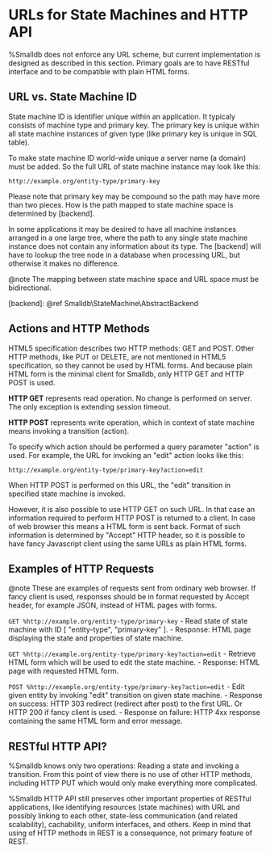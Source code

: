 URLs for State Machines and HTTP API
====================================

%Smalldb does not enforce any URL scheme, but current implementation is designed
as described in this section. Primary goals are to have RESTful interface and
to be compatible with plain HTML forms.

URL vs. State Machine ID
------------------------

State machine ID is identifier unique within an application. It typicaly
consists of machine type and primary key. The primary key is unique within all
state machine instances of given type (like primary key is unique in SQL
table).

To make state machine ID world-wide unique a server name (a domain) must be
added. So the full URL of state machine instance may look like this:

    http://example.org/entity-type/primary-key

Please note that primary key may be compound so the path may have more than two
pieces. How is the path mapped to state machine space is determined by [backend].

In some applications it may be desired to have all machine instances arranged
in a one large tree, where the path to any single state machine instance does
not contain any information about its type. The [backend] will have to lookup
the tree node in a database when processing URL, but otherwise it makes no
difference.

@note The mapping between state machine space and URL space must be bidirectional.

[backend]: @ref Smalldb\StateMachine\AbstractBackend


Actions and HTTP Methods
------------------------

HTML5 specification describes two HTTP methods: GET and POST. Other HTTP
methods, like PUT or DELETE, are not mentioned in HTML5 specification, so they
cannot be used by HTML forms. And because plain HTML form is the minimal client
for Smalldb, only HTTP GET and HTTP POST is used.

**HTTP GET** represents read operation. No change is performed on server. The only
exception is extending session timeout.

**HTTP POST** represents write operation, which in context of state machine means
invoking a transition (action).

To specify which action should be performed a query parameter "action" is used.
For example, the URL for invoking an "edit" action looks like this:

    http://example.org/entity-type/primary-key?action=edit

When HTTP POST is performed on this URL, the "edit" transition in specified
state machine is invoked.

However, it is also possible to use HTTP GET on such URL. In that case an
information required to perform HTTP POST is returned to a client. In case of
web browser this means a HTML form is sent back. Format of such information is
determined by "Accept" HTTP header, so it is possible to have fancy Javascript
client using the same URLs as plain HTML forms.


Examples of HTTP Requests 
-------------------------

@note These are examples of requests sent from ordinary web browser. If fancy
client is used, responses should be in format requested by Accept header, for
example JSON, instead of HTML pages with forms.


`GET %http://example.org/entity-type/primary-key`
	- Read state of state machine with ID [ "entity-type", "primary-key" ].
	- Response: HTML page displaying the state and properties of state
	  machine.

`GET %http://example.org/entity-type/primary-key?action=edit`
	- Retrieve HTML form which will be used to edit the state machine.
	- Response: HTML page with requested HTML form.

`POST %http://example.org/entity-type/primary-key?action=edit`
	- Edit given entity by invoking "edit" transition on given state
	  machine.
	- Response on success: HTTP 303 redirect (redirect after post) to the
	  first URL. Or HTTP 200 if fancy client is used.
	- Response on failure: HTTP 4xx response containing the same HTML form
	  and error message.


RESTful HTTP API?
-----------------

%Smalldb knows only two operations: Reading a state and invoking a transition.
From this point of view there is no use of other HTTP methods, including HTTP
PUT which would only make everything more complicated.

%Smalldb HTTP API still preserves other important properties of RESTful
applications, like identifying resources (state machines) with URL and possibly
linking to each other, state-less communication (and related scalability),
cachability, uniform interfaces, and others. Keep in mind that using of HTTP
methods in REST is a consequence, not primary feature of REST.

